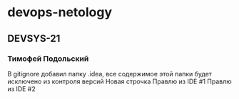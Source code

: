 # devops-netology
## DEVSYS-21
### Тимофей Подольский 

В gitignore добавил папку .idea, все содержимое этой папки будет исключено из контроля версий
Новая строчка
Правлю из IDE #1
Правлю из IDE #2